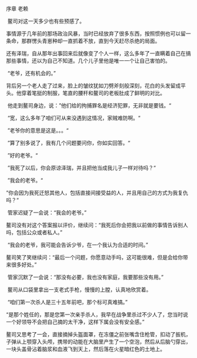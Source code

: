 序章 老赖

​		鳌司对这一天多少也有些预感了。

​		事情源于几年前的那场政治风暴，当时已经放弃了很多东西，按照惯例也可以留一条命，那群愣头青崽种却一直抓着不放，直到今天赶尽杀绝的局面。

​		还有泽瑞，自从那年出事回来后就像变了个人一样，这么多年了一直瞒着自己在搞那些事情，还以为自己不知道。几个儿子里他是唯一一个让自己害怕的。

​		“老爷，还有机会的。”

​		背后另一个老人走了过来，脸上的皱纹犹如刀劈斧刻般深刻，花白的头发留成平头。他穿着笔挺的制服，笔直的腰杆和鳌司的老板肚成了鲜明的对比。

​		他走到鳌司身边，说：”他们给的拘捕罪名是经济犯罪，无非就是要钱。“

​		“宽，这么多年了咱们可从来没遇到这情况，家贼难防啊。“

​		”老爷你的意思是这是。。。“

​		”算了别多说了，我有几个问题要问你，你如实回答。“

​		”好的老爷。“

​		”我死了以后，你会原谅泽瑞，并且把他当成我儿子一样对待吗？“

​		”我会的老爷。“

​		”你会因为我死迁怒其他人，包括直接间接受益的人，并且用自己的方式为我复仇吗？“

​		管家迟疑了一会说：“我会的老爷。”

​		鳌司没有对这个答案报以评价，继续问：“我死后你会把我以前做的事情告诉别人吗，包括公众或者私人。”

​		“我会的老爷，我可能会告诉少爷，在一个我认为合适的时间。”

​		鳌司笑了笑继续问：“最后一个问题，你愿意动手吗，这可能很难，但是会给你带来很多好处。”

​		管家沉默了一会说：“那没有必要，我也没有家庭，我要那些没有用。”

​		鳌司从口袋里拿出一支老式手枪，慢慢的上膛，认真地欣赏着。

​		“咱们第一次杀人是三十五年前吧，那个标可真难搞。”

​		“是那个姓任的，那是您第一次亲手杀人，我早在战争里杀过不少人了，您当时说一个好领导不会把自己摘的太干净，这样下属会没有安全感。”

​		鳌司又思考了一会，直接摘掉头盔面罩，在冻僵之前张嘴含住枪管，扣动了扳机，子弹从上颚穿入头颅，携带的动能在大脑里产生了一个空泡，然后从后脑勺穿出，一块头盖骨沾着脑浆和血液飞到天上，然后落在火星暗红色的土地上。

​		

​		

​		

​		